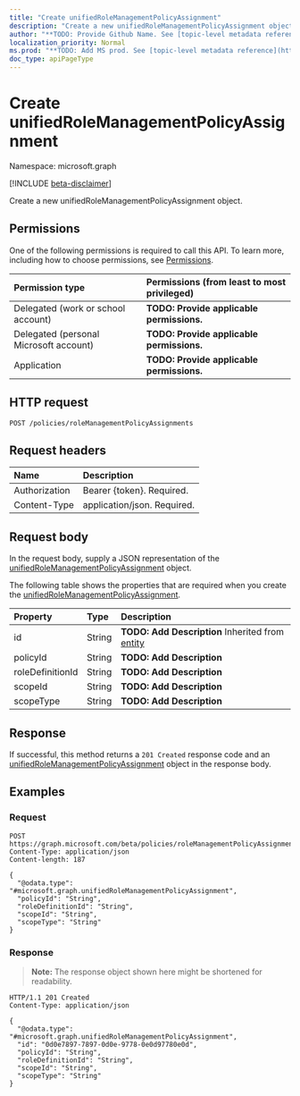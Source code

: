 ```yaml
---
title: "Create unifiedRoleManagementPolicyAssignment"
description: "Create a new unifiedRoleManagementPolicyAssignment object."
author: "**TODO: Provide Github Name. See [topic-level metadata reference](https://msgo.azurewebsites.net/add/document/guidelines/metadata.html#topic-level-metadata)**"
localization_priority: Normal
ms.prod: "**TODO: Add MS prod. See [topic-level metadata reference](https://msgo.azurewebsites.net/add/document/guidelines/metadata.html#topic-level-metadata)**"
doc_type: apiPageType
---
```


# Create unifiedRoleManagementPolicyAssignment
Namespace: microsoft.graph

[!INCLUDE [beta-disclaimer](../../includes/beta-disclaimer.md)]

Create a new unifiedRoleManagementPolicyAssignment object.

## Permissions
One of the following permissions is required to call this API. To learn more, including how to choose permissions, see [Permissions](/graph/permissions-reference).

|Permission type|Permissions (from least to most privileged)|
|:---|:---|
|Delegated (work or school account)|**TODO: Provide applicable permissions.**|
|Delegated (personal Microsoft account)|**TODO: Provide applicable permissions.**|
|Application|**TODO: Provide applicable permissions.**|

## HTTP request

<!-- {
  "blockType": "ignored"
}
-->
``` http
POST /policies/roleManagementPolicyAssignments
```

## Request headers
|Name|Description|
|:---|:---|
|Authorization|Bearer {token}. Required.|
|Content-Type|application/json. Required.|

## Request body
In the request body, supply a JSON representation of the [unifiedRoleManagementPolicyAssignment](../resources/unifiedrolemanagementpolicyassignment.md) object.

The following table shows the properties that are required when you create the [unifiedRoleManagementPolicyAssignment](../resources/unifiedrolemanagementpolicyassignment.md).

|Property|Type|Description|
|:---|:---|:---|
|id|String|**TODO: Add Description** Inherited from [entity](../resources/entity.md)|
|policyId|String|**TODO: Add Description**|
|roleDefinitionId|String|**TODO: Add Description**|
|scopeId|String|**TODO: Add Description**|
|scopeType|String|**TODO: Add Description**|



## Response

If successful, this method returns a `201 Created` response code and an [unifiedRoleManagementPolicyAssignment](../resources/unifiedrolemanagementpolicyassignment.md) object in the response body.

## Examples

### Request
<!-- {
  "blockType": "request",
  "name": "create_unifiedrolemanagementpolicyassignment_from_"
}
-->
``` http
POST https://graph.microsoft.com/beta/policies/roleManagementPolicyAssignments
Content-Type: application/json
Content-length: 187

{
  "@odata.type": "#microsoft.graph.unifiedRoleManagementPolicyAssignment",
  "policyId": "String",
  "roleDefinitionId": "String",
  "scopeId": "String",
  "scopeType": "String"
}
```


### Response
>**Note:** The response object shown here might be shortened for readability.
<!-- {
  "blockType": "response",
  "truncated": true,
  "@odata.type": "microsoft.graph.unifiedRoleManagementPolicyAssignment"
}
-->
``` http
HTTP/1.1 201 Created
Content-Type: application/json

{
  "@odata.type": "#microsoft.graph.unifiedRoleManagementPolicyAssignment",
  "id": "0d0e7897-7897-0d0e-9778-0e0d97780e0d",
  "policyId": "String",
  "roleDefinitionId": "String",
  "scopeId": "String",
  "scopeType": "String"
}
```

